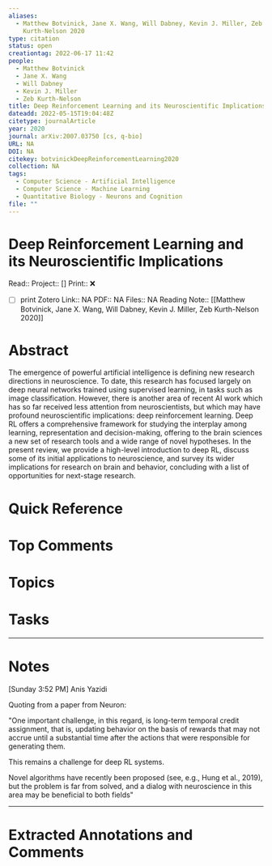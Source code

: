 ```yaml
---
aliases:
  - Matthew Botvinick, Jane X. Wang, Will Dabney, Kevin J. Miller, Zeb
    Kurth-Nelson 2020
type: citation
status: open
creationtag: 2022-06-17 11:42
people:
  - Matthew Botvinick
  - Jane X. Wang
  - Will Dabney
  - Kevin J. Miller
  - Zeb Kurth-Nelson
title: Deep Reinforcement Learning and its Neuroscientific Implications
dateadd: 2022-05-15T19:04:48Z
citetype: journalArticle
year: 2020
journal: arXiv:2007.03750 [cs, q-bio]
URL: NA
DOI: NA
citekey: botvinickDeepReinforcementLearning2020
collection: NA
tags:
  - Computer Science - Artificial Intelligence
  - Computer Science - Machine Learning
  - Quantitative Biology - Neurons and Cognition
file: ""
---
```


# Deep Reinforcement Learning and its Neuroscientific Implications
Read:: 
Project:: []
Print::  ❌
- [ ] print 
Zotero Link:: NA
PDF:: NA
Files:: NA
Reading Note:: [[Matthew Botvinick, Jane X. Wang, Will Dabney, Kevin J. Miller, Zeb Kurth-Nelson 2020]]

# Abstract
The emergence of powerful artificial intelligence is defining new research directions in neuroscience. To date, this research has focused largely on deep neural networks trained using supervised learning, in tasks such as image classification. However, there is another area of recent AI work which has so far received less attention from neuroscientists, but which may have profound neuroscientific implications: deep reinforcement learning. Deep RL offers a comprehensive framework for studying the interplay among learning, representation and decision-making, offering to the brain sciences a new set of research tools and a wide range of novel hypotheses. In the present review, we provide a high-level introduction to deep RL, discuss some of its initial applications to neuroscience, and survey its wider implications for research on brain and behavior, concluding with a list of opportunities for next-stage research.

# Quick Reference


# Top Comments


# Topics


# Tasks


----
# Notes
[Sunday 3:52 PM] Anis Yazidi 

Quoting from a paper from Neuron: 

"One important challenge, in this regard, is long-term temporal credit assignment, that is, updating behavior on the basis of rewards that may not accrue until a substantial time after the actions that were responsible for generating them. 

This remains a challenge for deep RL systems. 

Novel algorithms have recently been proposed (see, e.g., Hung et al., 2019), but the problem is far from solved, and a dialog with neuroscience in this area may be beneficial to both fields"




----
# Extracted Annotations and Comments